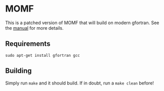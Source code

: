 # MOMF

This is a patched version of MOMF that will build on modern gfortran.
See the [manual](http://users-phys.au.dk/srf/STACC/ManMOMF.pdf) for more details.

## Requirements

`sudo apt-get install gfortran gcc`

## Building

Simply run `make` and it should build.
If in doubt, run a `make clean` before!

